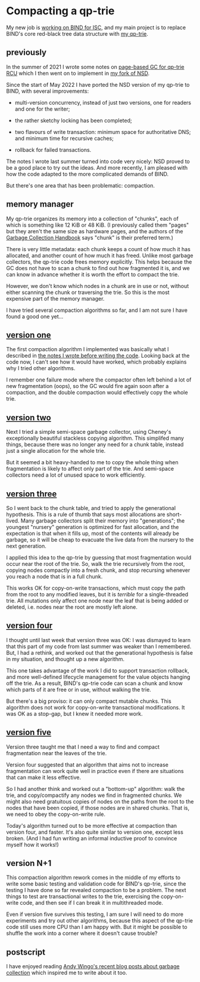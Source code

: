 Compacting a qp-trie
====================

My new job is [working on BIND for ISC](https://www.isc.org/), and my
main project is to replace BIND's core red-black tree data structure
with [my qp-trie](https://dotat.at/prog/qp/).


previously
----------

In the summer of 2021 I wrote some notes on
[page-based GC for qp-trie RCU][notes2021]
which I then went on to implement in
[my fork of NSD](https://dotat.at/cgi/git/nsd.git).

[notes2021]: https://dotat.at/prog/qp/blog-2021-06-23.md

Since the start of May 2022 I have ported the NSD version of my
qp-trie to BIND, with several improvements:

  * multi-version concurrency, instead of just two versions, one for
    readers and one for the writer;

  * the rather sketchy locking has been completed;

  * two flavours of write transaction: minimum space for authoritative
    DNS; and minimum time for recursive caches;

  * rollback for failed transactions.

The notes I wrote last summer turned into code very nicely: NSD proved
to be a good place to try out the ideas. And more recently, I am
pleased with how the code adapted to the more complicated demands of
BIND.

But there's one area that has been problematic: compaction.


memory manager
--------------

My qp-trie organizes its memory into a collection of "chunks", each of
which is something like 12 KiB or 48 KiB. (I previously called them
"pages" but they aren't the same size as hardware pages, and the
authors of the [Garbage Collection Handbook](https://gchandbook.org/)
says "chunk" is their preferred term.)

There is very little metadata: each chunk keeps a count of how much it
has allocated, and another count of how much it has freed. Unlike most
garbage collectors, the qp-trie code frees memory explicitly. This
helps because the GC does not have to scan a chunk to find out how
fragmented it is, and we can know in advance whether it is worth the
effort to compact the trie.

However, we don't know which nodes in a chunk are in use or not,
without either scanning the chunk or traversing the trie. So this is
the most expensive part of the memory manager.

I have tried several compaction algorithms so far, and I am not sure I
have found a good one yet...


[version one][]
---------------

[version one]: https://dotat.at/cgi/git/nsd.git/blob/refs/heads/fanf-cow:/qp-trie.c#l272

The first compaction algorithm I implemented was basically what I
described in [the notes I wrote before writing the code][notes2021].
Looking back at the code now, I can't see how it would have worked,
which probably explains why I tried other algorithms.

I remember one failure mode where the compactor often left behind a
lot of new fragmentation (oops), so the GC would fire again soon after
a compaction, and the double compaction would effectively copy the
whole trie.


[version two][]
---------------

[version two]: https://dotat.at/cgi/git/nsd.git/blob/refs/heads/fanf-cjc:/qp-trie.c#l75

Next I tried a simple semi-space garbage collector, using Cheney's
exceptionally beautiful stackless copying algorithm. This simplifed
many things, because there was no longer any need for a chunk table,
instead just a single allocation for the whole trie.

But it seemed a bit heavy-handed to me to copy the whole thing when
fragmentation is likely to affect only part of the trie. And
semi-space collectors need a lot of unused space to work efficiently.


[version three][]
-----------------

[version three]: https://dotat.at/cgi/git/nsd.git/blob/refs/heads/fanf-gen:/qp-trie.c#l281

So I went back to the chunk table, and tried to apply the generational
hypothesis. This is a rule of thumb that says most allocations are
short-lived. Many garbage collectors split their memory into
"generations"; the youngest "nursery" generation is optimized for fast
allocation, and the expectation is that when it fills up, most of the
contents will already be garbage, so it will be cheap to evacuate the
live data from the nursery to the next generation.

I applied this idea to the qp-trie by guessing that most fragmentation
would occur near the root of the trie. So, walk the trie recursively
from the root, copying nodes compactly into a fresh chunk, and stop
recursing whenever you reach a node that is in a full chunk.

This works OK for copy-on-write transactions, which must copy the path
from the root to any modified leaves, but it is _terrible_ for a
single-threaded trie. All mutations only affect one node near the leaf
that is being added or deleted, i.e. nodes near the root are mostly
left alone.


[version four][]
----------------

[version four]: https://gitlab.isc.org/isc-projects/bind9/-/commit/1d94dec683ff8f23d4533f7fb83625e7dbd525ee#65b4d67ce64e9195e41ac43d78af5156f9ebb779_0_540

I thought until last week that version three was OK: I was dismayed to
learn that this part of my code from last summer was weaker than I
remembered. But, I had a rethink, and worked out that the generational
hypothesis is false in my situation, and thought up a new algorithm.

This one takes advantage of the work I did to support transaction
rollback, and more well-defined lifecycle management for the value
objects hanging off the trie. As a result, BIND's qp-trie code can
scan a chunk and know which parts of it are free or in use, without
walking the trie.

But there's a big proviso: it can only compact mutable chunks. This
algorithm does not work for copy-on-write transactional modifications.
It was OK as a stop-gap, but I knew it needed more work.


[version five][]
----------------

[version five]: https://gitlab.isc.org/isc-projects/bind9/-/commit/ecc555e6ec763c4f8f2495864ec08749202fff1a#65b4d67ce64e9195e41ac43d78af5156f9ebb779_0_553

Version three taught me that I need a way to find and compact
fragmentation near the leaves of the trie.

Version four suggested that an algorithm that aims not to increase
fragmentation can work quite well in practice even if there are
situations that can make it less effective.

So I had another think and worked out a "bottom-up" algorithm: walk
the trie, and copy/compactify any nodes we find in fragmented chunks.
We might also need gratuitous copies of nodes on the paths from the
root to the nodes that have been copied, if those nodes are in shared
chunks. That is, we need to obey the copy-on-write rule.

Today's algorithm turned out to be more effective at compaction than
version four, and faster. It's also quite similar to version one,
except less broken. (And I had fun writing an informal inductive proof
to convince myself how it works!)


version N+1
-----------

This compaction algorithm rework comes in the middle of my efforts to
write some basic testing and validation code for BIND's qp-trie, since
the testing I have done so far revealed compaction to be a problem.
The next things to test are transactional writes to the trie,
exercising the copy-on-write code, and then see if I can break it in
multithreaded mode.

Even if version five survives this testing, I am sure I will need to
do more experiments and try out other algorithms, because this aspect
of the qp-trie code still uses more CPU than I am happy with. But it
might be possible to shuffle the work into a corner where it doesn't
cause trouble?


postscript
----------

I have enjoyed reading [Andy Wingo's recent blog posts about garbage
collection](https://wingolog.org/tags/garbage%20collection) which
inspired me to write about it too.
